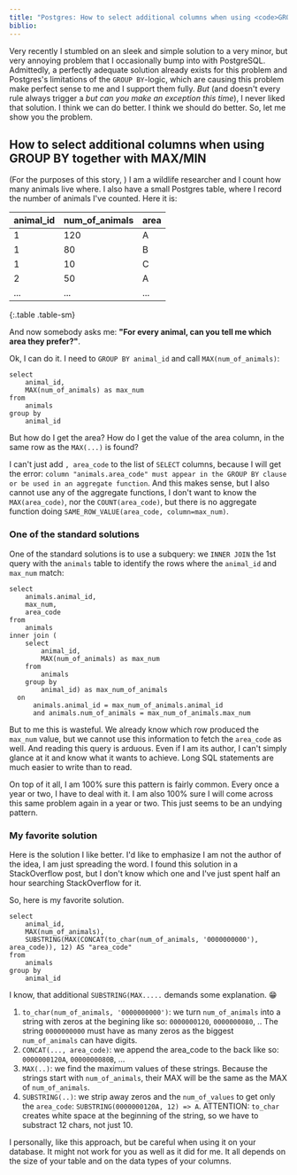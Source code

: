 ```yaml
---
title: "Postgres: How to select additional columns when using <code>GROUP BY</code> together with <code>MAX</code>/<code>MIN</code>"
biblio:
---
```



Very recently I stumbled on an sleek and simple solution to a very minor, but very annoying problem that I occasionally bump into with PostgreSQL. Admittedly, a perfectly adequate solution already exists for this problem and Postgres's limitations of the `GROUP BY`-logic, which are causing this problem make perfect sense to me and I support them fully. *But* (and doesn't every rule always trigger a *but can you make an exception this time*), I never liked that solution. I think we can do better. I think we should do better. So, let me show you the problem.

## How to select additional columns when using GROUP BY together with MAX/MIN

(For the purposes of this story, ) I am a wildlife researcher and I count how many animals live where. I also have a small Postgres table, where I record the number of animals I've counted. Here it is:

| animal_id | num_of_animals | area |
|-----------|----------------|------|
| 1         | 120            | A    |
| 1         | 80             | B    |
| 1         | 10             | C    |
| 2         | 50             | A    |
| ...       | ...            | ...  |
{:.table .table-sm}

And now somebody asks me: **"For every animal, can you tell me which area they prefer?"**.

Ok, I can do it. I need to `GROUP BY animal_id` and call `MAX(num_of_animals)`:

```PostgreSQL
select
	animal_id,
	MAX(num_of_animals) as max_num
from
	animals
group by
	animal_id
```

But how do I get the area? How do I get the value of the area column, in the same row as the `MAX(...)` is found?

I can't just add `, area_code` to the list of `SELECT` columns, because I will get the error: `column "animals.area_code" must appear in the GROUP BY clause or be used in an aggregate function`. And this makes sense, but I also cannot use any of the aggregate functions, I don't want to know the `MAX(area_code)`, nor the `COUNT(area_code)`, but there is no aggregate function doing `SAME_ROW_VALUE(area_code, column=max_num)`.


### One of the standard solutions

One of the standard solutions is to use a subquery: we `INNER JOIN` the 1st query with the `animals` table to identify the rows where the `animal_id` and `max_num` match:

```PostgreSQL
select
	animals.animal_id,
	max_num,
	area_code
from
	animals
inner join (
	select
		animal_id,
		MAX(num_of_animals) as max_num
	from
		animals
	group by
		animal_id) as max_num_of_animals
  on
	  animals.animal_id = max_num_of_animals.animal_id
	  and animals.num_of_animals = max_num_of_animals.max_num
```

But to me this is wasteful. We already know which row produced the `max_num` value, but we cannot use this information to fetch the `area_code` as well. And reading this query is arduous. Even if I am its author, I can't simply glance at it and know what it wants to achieve. Long SQL statements are much easier to write than to read.

On top of it all, I am 100% sure this pattern is fairly common. Every once a year or two, I have to deal with it. I am also 100% sure I will come across this same problem again in a year or two. This just seems to be an undying pattern.


### My favorite solution

Here is the solution I like better. I'd like to emphasize I am not the author of the idea, I am just spreading the word. I found this solution in a StackOverflow post, but I don't know which one and I've just spent half an hour searching StackOverflow for it.

So, here is my favorite solution.

```PostgreSQL
select
	animal_id,
	MAX(num_of_animals),
	SUBSTRING(MAX(CONCAT(to_char(num_of_animals, '0000000000'), area_code)), 12) AS "area_code"
from
	animals
group by
	animal_id
```

I know, that additional `SUBSTRING(MAX.....` demands some explanation. 😁

1. `to_char(num_of_animals, '0000000000')`: we turn `num_of_animals` into a string with zeros at the begining like so: `0000000120`, `0000000080`, ..
   The string `0000000000` must have as many zeros as the biggest `num_of_animals` can have digits.
2. `CONCAT(..., area_code)`: we append the area_code to the back like so: `0000000120A`, `0000000080B`, ...
3. `MAX(..)`: we find the maximum values of these strings. Because the strings start with `num_of_animals`, their MAX will be the same as the MAX of `num_of_animals`.
4. `SUBSTRING(..)`: we strip away zeros and the `num_of_values` to get only the `area_code`: `SUBSTRING(0000000120A, 12) => A`. ATTENTION: `to_char` creates white space at the beginning of the string, so we have to substract 12 chars, not just 10.

I personally, like this approach, but be careful when using it on your database. It might not work for you as well as it did for me. It all depends on the size of your table and on the data types of your columns.
